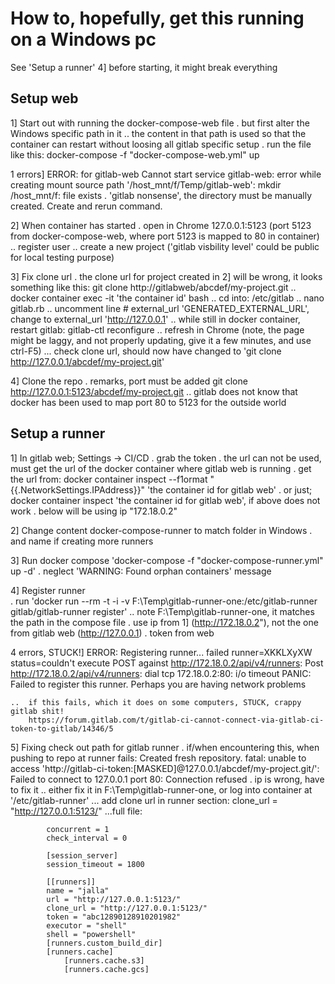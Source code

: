 
# How to, hopefully, get this running on a Windows pc

See 'Setup a runner' 4] before starting, it might break everything

## Setup web

1] Start out with running the docker-compose-web file
    . but first alter the Windows specific path in it
        .. the content in that path is used so that the container can restart without loosing all gitlab specific setup
    . run the file like this: docker-compose -f "docker-compose-web.yml" up

1 errors]
    ERROR: for gitlab-web  Cannot start service gitlab-web: error while creating mount source path '/host_mnt/f/Temp/gitlab-web': mkdir /host_mnt/f: file exists
        . 'gitlab nonsense', the directory must be manually created. Create and rerun command.

2] When container has started
    . open in Chrome 127.0.0.1:5123 (port 5123 from docker-compose-web, where port 5123 is mapped to 80 in container)
        .. register user
        .. create a new project ('gitlab visbility level' could be public for local testing purpose)

3] Fix clone url
    . the clone url for project created in 2] will be wrong, it looks something like this: git clone http://gitlabweb/abcdef/my-project.git
        .. docker container exec -it 'the container id' bash
        .. cd into: /etc/gitlab
        .. nano gitlab.rb
        .. uncomment line # external_url 'GENERATED_EXTERNAL_URL', change to external_url 'http://127.0.0.1'
        .. while still in docker container, restart gitlab: gitlab-ctl reconfigure
        .. refresh in Chrome (note, the page might be laggy, and not properly updating, give it a few minutes, and use ctrl-F5)
            ... check clone url, should now have changed to 'git clone http://127.0.0.1/abcdef/my-project.git'

4] Clone the repo
    . remarks, port must be added git clone http://127.0.0.1:5123/abcdef/my-project.git
        .. gitlab does not know that docker has been used to map port 80 to 5123 for the outside world


## Setup a runner

1] In gitlab web; Settings -> CI/CD
    . grab the token
    . the url can not be used, must get the url of the docker container where gitlab web is running
        . get the url from:  docker container inspect --f1ormat "{{.NetworkSettings.IPAddress}}" 'the container id for gitlab web'
        . or just; docker container inspect 'the container id for gitlab web', if above does not work
        . below will be using ip "172.18.0.2"


2] Change content docker-compose-runner to match folder in Windows
    . and name if creating more runners


3] Run docker compose 'docker-compose -f "docker-compose-runner.yml" up -d'
    . neglect 'WARNING: Found orphan containers' message


4] Register runner  
    . run 'docker run --rm -t -i -v F:\Temp\gitlab-runner-one:/etc/gitlab-runner gitlab/gitlab-runner register'
        .. note F:\Temp\gitlab-runner-one, it matches the path in the compose file
    . use ip from 1] (http://172.18.0.2"), not the one from gitlab web (http://127.0.0.1)
    . token from web
    

4 errors, STUCK!]
    ERROR: Registering runner... failed                 runner=XKKLXyXW status=couldn't execute POST against http://172.18.0.2/api/v4/runners: Post http://172.18.0.2/api/v4/runners: dial tcp 172.18.0.2:80: i/o timeout
    PANIC: Failed to register this runner. Perhaps you are having network problems

    ..  if this fails, which it does on some computers, STUCK, crappy gitlab shit!
        https://forum.gitlab.com/t/gitlab-ci-cannot-connect-via-gitlab-ci-token-to-gitlab/14346/5


5] Fixing check out path for gitlab runner
    . if/when encountering this, when pushing to repo at runner fails:
        Created fresh repository.
        fatal: unable to access 'http://gitlab-ci-token:[MASKED]@127.0.0.1/abcdef/my-project.git/': Failed to connect to 127.0.0.1 port 80: Connection refused
    . ip is wrong, have to fix it 
        .. either fix it in F:\Temp\gitlab-runner-one, or log into container at '/etc/gitlab-runner'
            ... add clone url in runner section: clone_url = "http://127.0.0.1:5123/"
            ...full file:

            concurrent = 1
            check_interval = 0

            [session_server]
            session_timeout = 1800

            [[runners]]
            name = "jalla"
            url = "http://127.0.0.1:5123/"
            clone_url = "http://127.0.0.1:5123/"
            token = "abc12890128910201982"
            executor = "shell"
            shell = "powershell"
            [runners.custom_build_dir]
            [runners.cache]
                [runners.cache.s3]
                [runners.cache.gcs]
